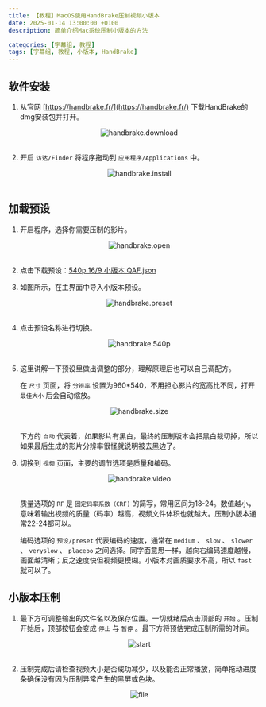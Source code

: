 ```yaml
---
title: 【教程】MacOS使用HandBrake压制视频小版本
date: 2025-01-14 13:00:00 +0100
description: 简单介绍Mac系统压制小版本的方法

categories: [字幕组, 教程]
tags: [字幕组, 教程, 小版本, HandBrake]
---
```


## 软件安装

1. 从官网 [https://handbrake.fr/](https://handbrake.fr/) 下载HandBrake的dmg安装包并打开。
   <center><img src="/assets/img/post/2025-01-14-how-to-compress-small-version-video-by-handbrake/download.webp" alt= "handbrake.download"></center>
   <br/>

2. 开启 `访达/Finder` 将程序拖动到 `应用程序/Applications` 中。
   <center><img src="/assets/img/post/2025-01-14-how-to-compress-small-version-video-by-handbrake/install.webp" alt= "handbrake.install"></center>
   <br/>
   
## 加载预设

1. 开启程序，选择你需要压制的影片。
   <center><img src="/assets/img/post/2025-01-14-how-to-compress-small-version-video-by-handbrake/open.webp" alt= "handbrake.open"></center>
   <br/>

2. 点击下载预设：[540p 16/9 小版本 QAF.json](https://github.com/callmexin2024/callmexin2024.github.io/blob/master/downloads/540p_16%3A9_%E5%B0%8F%E7%89%88%E6%9C%AC_QAF.json)
   <br/>

3. 如图所示，在主界面中导入小版本预设。
   <center><img src="/assets/img/post/2025-01-14-how-to-compress-small-version-video-by-handbrake/preset.webp" alt= "handbrake.preset"></center>
   <br/>
   
4. 点击预设名称进行切换。
   <center><img src="/assets/img/post/2025-01-14-how-to-compress-small-version-video-by-handbrake/switch.webp" alt= "handbrake.540p"></center>
   <br/>

5. 这里讲解一下预设里做出调整的部分，理解原理后也可以自己调配方。
   
   在 `尺寸` 页面，将 `分辨率` 设置为960*540，不用担心影片的宽高比不同，打开 `最佳大小` 后会自动缩放。
   <center><img src="/assets/img/post/2025-01-14-how-to-compress-small-version-video-by-handbrake/size.webp" alt= "handbrake.size"></center>
   <br/>
   
   下方的 `自动` 代表着，如果影片有黑白，最终的压制版本会把黑白裁切掉，所以如果最后生成的影片分辨率很怪就说明被去黑边了。
   <br/>

6. 切换到 `视频` 页面，主要的调节选项是质量和编码。
   <center><img src="/assets/img/post/2025-01-14-how-to-compress-small-version-video-by-handbrake/video.webp" alt= "handbrake.video"></center>
   <br/>

   质量选项的 `RF` 是 `固定码率系数（CRF)` 的简写，常用区间为18-24。数值越小，意味着输出视频的质量（码率）越高，视频文件体积也就越大。压制小版本通常22-24都可以。

   编码选项的 `预设/preset` 代表编码的速度，通常在 `medium` 、 `slow` 、 `slower` 、 `veryslow` 、 `placebo` 之间选择。同字面意思一样，越向右编码速度越慢，画面越清晰；反之速度快但视频更模糊。小版本对画质要求不高，所以 `fast` 就可以了。

## 小版本压制

1. 最下方可调整输出的文件名以及保存位置。一切就绪后点击顶部的 `开始` 。压制开始后，顶部按钮会变成 `停止` 与 `暂停` 。最下方将预估完成压制所需的时间。
   
   <center><img src="/assets/img/post/2025-01-14-how-to-compress-small-version-video-by-handbrake/start.webp" alt= "start"></center>
   <br/>

2. 压制完成后请检查视频大小是否成功减少，以及能否正常播放，简单拖动进度条确保没有因为压制异常产生的黑屏或色块。
   
   <center><img src="/assets/img/post/2025-01-14-how-to-compress-small-version-video-by-handbrake/file.webp" alt="file"></center>
   <br/>
   
   

